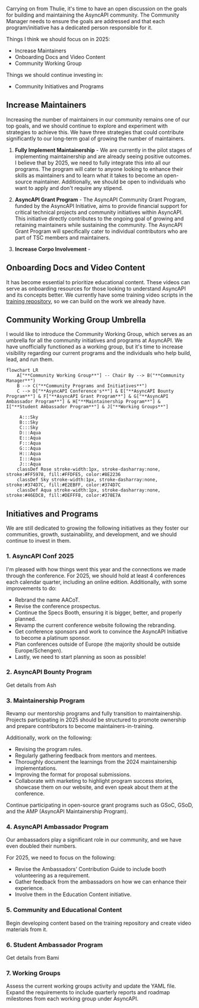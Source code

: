 Carrying on from Thulie, it's time to have an open discussion on the goals for building and maintaining the AsyncAPI community. The Community Manager needs to ensure the goals are addressed and that each program/initiative has a dedicated person responsible for it.

Things I think we should focus on in 2025:

- Increase Maintainers
- Onboarding Docs and Video Content
- Community Working Group

Things we should continue investing in:

- Community Initiatives and Programs

## Increase Maintainers
Increasing the number of maintainers in our community remains one of our top goals, and we should continue to explore and experiment with strategies to achieve this. We have three strategies that could contribute significantly to our long-term goal of growing the number of maintainers.

1. **Fully Implement Maintainership** - We are currently in the pilot stages of implementing maintainership and are already seeing positive outcomes. I believe that by 2025, we need to fully integrate this into all our programs. The program will cater to anyone looking to enhance their skills as maintainers and to learn what it takes to become an open-source maintainer. Additionally, we should be open to individuals who want to apply and don't require any stipend.

2. **AsyncAPI Grant Program** - The AsyncAPI Community Grant Program, funded by the AsyncAPI Initiative, aims to provide financial support for critical technical projects and community initiatives within AsyncAPI. This initiative directly contributes to the ongoing goal of growing and retaining maintainers while sustaining the community. The AsyncAPI Grant Program will specifically cater to individual contributors who are part of TSC members and maintainers.

3. **Increase Corpo Involvement** - 


## Onboarding Docs and Video Content
It has become essential to prioritize educational content. These videos can serve as onboarding resources for those looking to understand AsyncAPI and its concepts better. We currently have some training video scripts in the [training repository](https://github.com/asyncapi/training), so we can build on the work we already have.

## Community Working Group Umbrella
I would like to introduce the Community Working Group, which serves as an umbrella for all the community initiatives and programs at AsyncAPI. We have unofficially functioned as a working group, but it's time to increase visibility regarding our current programs and the individuals who help build, lead, and run them.

``` mermaid
flowchart LR
    A["**Community Working Group**"] -- Chair By --> B("**Community Manager**")
    B --> C("**Community Programs and Initiatives**")
    C --> D["**AsyncAPI Conference's**"] & E["**AsyncAPI Bounty Program**"] & F["**AsyncAPI Grant Program**"] & G["**AsyncAPI Ambassador Program**"] & H["**Maintainership Program**"] & I["**Student Ambassador Program**"] & J["**Working Groups**"]

     A:::Sky
     B:::Sky
     C:::Sky
     D:::Aqua
     E:::Aqua
     F:::Aqua
     G:::Aqua
     H:::Aqua
     I:::Aqua
     J:::Aqua
    classDef Rose stroke-width:1px, stroke-dasharray:none, stroke:#FF5978, fill:#FFDFE5, color:#8E2236
    classDef Sky stroke-width:1px, stroke-dasharray:none, stroke:#374D7C, fill:#E2EBFF, color:#374D7C
    classDef Aqua stroke-width:1px, stroke-dasharray:none, stroke:#46EDC8, fill:#DEFFF8, color:#378E7A

   ```

## Initiatives and Programs
We are still dedicated to growing the following initiatives as they foster our communities, growth, sustainability, and development, and we should continue to invest in them.

### 1. AsyncAPI Conf 2025
I'm pleased with how things went this year and the connections we made through the conference. For 2025, we should hold at least 4 conferences each calendar quarter, including an online edition. Additionally, with some improvements to do:

- Rebrand the name AACoT.
- Revise the conference prospectus.
- Continue the Specs Booth, ensuring it is bigger, better, and properly planned.
- Revamp the current conference website following the rebranding.
- Get conference sponsors and work to convince the AsyncAPI Initiative to become a platinum sponsor.
- Plan conferences outside of Europe (the majority should be outside Europe/Schengen).
- Lastly, we need to start planning as soon as possible!

### 2. AsyncAPI Bounty Program
Get details from Ash

### 3. Maintainership Program
Revamp our mentorship programs and fully transition to maintainership. Projects participating in 2025 should be structured to promote ownership and prepare contributors to become maintainers-in-training.

Additionally, work on the following:

- Revising the program rules.
- Regularly gathering feedback from mentors and mentees.
- Thoroughly document the learnings from the 2024 maintainership implementations.
- Improving the format for proposal submissions.
- Collaborate with marketing to highlight program success stories, showcase them on our website, and even speak about them at the conference.

Continue participating in open-source grant programs such as GSoC, GSoD, and the AMP (AsyncAPI Maintainership Program).

### 4. AsyncAPI Ambassador Program
Our ambassadors play a significant role in our community, and we have even doubled their numbers. 

For 2025, we need to focus on the following: 

- Revise the Ambassadors' Contribution Guide to include booth volunteering as a requirement. 
-  Gather feedback from the ambassadors on how we can enhance their experience. 
- Involve them in the Education Content initiative.

### 5. Community and Educational Content
Begin developing content based on the training repository and create video materials from it.

### 6. Student Ambassador Program

Get details from Bami

### 7. Working Groups
Assess the current working groups activity and update the YAML file. Expand the requirements to include quarterly reports and roadmap milestones from each working group under AsyncAPI.

